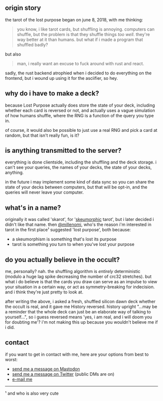 ## origin story

the tarot of the lost purpose began on june 8, 2018, with me thinking:

> you know, i like tarot cards, but shuffling is annoying. computers can
> shuffle, but the problem is that they shuffle things *too well*. they're way
> better at it than humans. but what if i made a program that shuffled badly?

but also

> man, i really want an excuse to fuck around with rust and react.

sadly, the rust backend atrophied when i decided to do everything on the
frontend, but i wound up using it for the asciifier, so hey.

## why do i have to make a deck?

because Lost Purpose actually does store the state of your deck, including
whether each card is reversed or not, and actually uses a vague simulation of
how humans shuffle, where the RNG is a function of the query you type in.

of course, it would also be possible to just use a real RNG and pick a card at
random, but that isn't really fun, is it?

## is anything transmitted to the server?

everything is done clientside, including the shuffling and the deck storage. i
can't see your queries, the names of your decks, the state of your decks,
anything.

in the future i may implement some kind of data sync so you can share the state
of your decks between computers, but that will be opt-in, and the queries will
never leave your computer.

## what's in a name?

originally it was called 'skarot', for
'[skeumorphic](https://en.wikipedia.org/wiki/Skeuomorph) tarot', but i later
decided i didn't like that name. then
[@millenomi](https://twitter.com/@millenomi), who's the reason i'm interested in
tarot in the first place¹ suggested 'lost purpose', both because:

- a skeumorphism is something that's lost its purpose
- tarot is something you turn to when you've lost your purpose

## do you actually believe in the occult?

me, personally? nah. the shuffling algorithm is *entirely* deterministic (modulo
a huge lag spike decreasing the number of crc32 stretches). but what i do
believe is that the cards you draw can serve as an impulse to view your
situation in a certain way, or act as symmetry-breaking for indecision. and i
think they're just pretty to look at.

after writing the above, i asked a fresh, shuffled silicon dawn deck whether the
occult is real, and it gave me History reversed. history upright "...may be a
reminder that the whole deck can just be an elaborate way of talking to
yourself...", so i guess reversed means 'yes, i am real, and i will doom you for
doubting me'? i'm not making this up because you wouldn't believe me if i did.

## contact

if you want to get in contact with me, here are your options from best to worst:

- [send me a message on Mastodon](https://cybre.space/@hierarchon)
- [send me a message on Twitter](https://twitter.com/hierarchon) (public DMs are on)
- [e-mail me](mailto:relativistic.policeman+tarot@gmail.com)

---

¹ and who is also very cute
